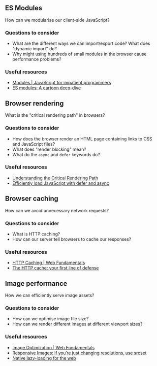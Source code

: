## ES Modules

How can we modularise our client-side JavaScript?

### Questions to consider

- What are the different ways we can import/export code? What does "dynamic import" do?
- Why might using hundreds of small modules in the browser cause performance problems?

### Useful resources

- [Modules | JavaScript for impatient programmers](https://exploringjs.com/impatient-js/ch_modules.html#overview-syntax-of-ecmascript-modules)
- [ES modules: A cartoon deep-dive](https://hacks.mozilla.org/2018/03/es-modules-a-cartoon-deep-dive/)

## Browser rendering

What is the "critical rendering path" in browsers?

### Questions to consider

- How does the browser render an HTML page containing links to CSS and JavaScript files?
- What does "render blocking" mean?
- What do the `async` and `defer` keywords do?

### Useful resources

- [Understanding the Critical Rendering Path](https://bitsofco.de/understanding-the-critical-rendering-path/)
- [Efficiently load JavaScript with defer and async](https://flaviocopes.com/javascript-async-defer/)

## Browser caching

How can we avoid unnecessary network requests?

### Questions to consider

- What is HTTP caching?
- How can our server tell browsers to cache our responses?

### Useful resources

- [HTTP Caching | Web Fundamentals](https://developers.google.com/web/fundamentals/performance/optimizing-content-efficiency/http-caching)
- [The HTTP cache: your first line of defense](https://web.dev/http-cache/)

## Image performance

How we can efficiently serve image assets?

### Questions to consider

- How can we optimise image file size?
- How can we render different images at different viewport sizes?

### Useful resources

- [Image Optimization | Web Fundamentals](https://developers.google.com/web/fundamentals/performance/optimizing-content-efficiency/image-optimization)
- [Responsive Images: If you’re just changing resolutions, use srcset](https://css-tricks.com/responsive-images-youre-just-changing-resolutions-use-srcset/)
- [Native lazy-loading for the web](https://web.dev/native-lazy-loading/)
